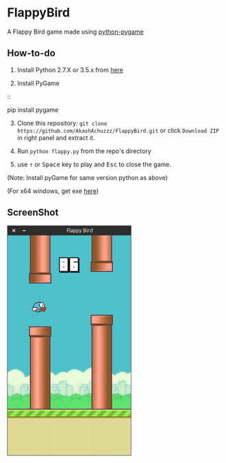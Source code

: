 # FlappyBird

A Flappy Bird game made using [python-pygame][1]

How-to-do
---------

1. Install Python 2.7.X or 3.5.x from [here](https://www.python.org/download/releases/)

2. Install PyGame
 
 ::

   pip install pygame
 
3. Clone this repository: `git clone https://github.com/AkashAchuzzz/FlappyBird.git` or click `Download ZIP` in right panel and extract it.

4. Run `python flappy.py` from the repo's directory

5. use <kbd>&uarr;</kbd> or <kbd>Space</kbd> key to play and <kbd>Esc</kbd> to close the game.

  (Note: Install pyGame for same version python as above)

  (For x64 windows, get exe [here](http://www.lfd.uci.edu/~gohlke/pythonlibs/#pygame))

ScreenShot
----------

![Flappy Bird](screenshot1.png)

[1]: http://www.pygame.org
